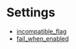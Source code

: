 <!-- Generated with Stardoc: http://skydoc.bazel.build -->
# Settings

* [incompatible_flag](#incompatible_flag)
* [fail_when_enabled](#fail_when_enabled)

